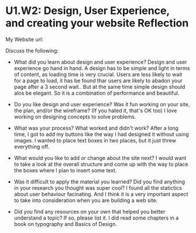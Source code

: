 # U1.W2: Design, User Experience, and creating your website Reflection

My Website url: <!-- Website URL here (remove comment) -->

Discuss the following:
* What did you learn about design and user experience? 
Design and user experience go hand in hand.  A design has to be simple and light in terms of content, as loading time is very crucial. Users are less likely to wait for a page to load, it has be found thar users are likely to abadon your page after a 3 second wait..  But at the same time simple design should alos be elegant.  So it is a combination of performance and beautiful.  

* Do you like design and user experience? Was it fun working on your site, the plan, and/or the wireframe? (If you hated it, that's OK too)
I love working on designing concepts to solve problems.

* What was your process? What worked and didn't work?
After a long time, I got to add my buttons like the way I had designed it without using images.  I wanted to place text boxes in two places, but it just threw everything off.

* What would you like to add or change about the site next?
I would want to take a look at the overall structure and come up with the way to place the boxes where I plan to insert some text.

* Was it difficult to apply the material you learned? Did you find anything in your research you thought was super cool?
I found all the statictics about user behaviour facinating.  And I think it is a very important aspect to take into consideration when you are building a web site.

* Did you find any resources on your own that helped you better understand a topic? If so, please list it.
I did read some chapters in a book on typography and Basics of Design.